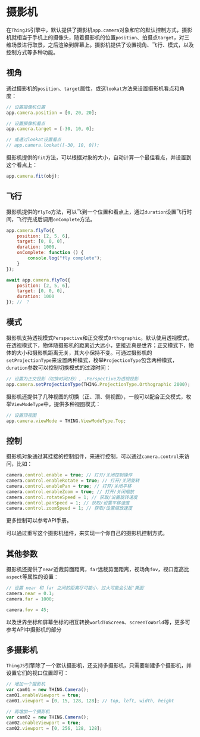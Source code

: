 # 摄影机

在`ThingJS`引擎中，默认提供了摄影机`app.camera`对象和它的默认控制方式，摄影机就相当于手机上的摄像头，随着摄影机的位置`position`、拍摄点`target`，对三维场景进行取景，之后渲染到屏幕上。摄影机提供了设置视角、飞行、模式，以及控制方式等多种功能。

## 视角
通过摄影机的`position`、`target`属性，或这`lookat`方法来设置摄影机看点和角度：
```javascript
// 设置摄像机位置
app.camera.position = [0, 20, 20];

// 设置摄像机看点
app.camera.target = [-30, 10, 0];

// 或通过lookat设置看点
// app.camera.lookat([-30, 10, 0]);
```

摄影机提供的`fit`方法，可以根据对象的大小，自动计算一个最佳看点，并设置到这个看点上：
```javascript
app.camera.fit(obj);
```

## 飞行
摄影机提供的`flyTo`方法，可以飞到一个位置和看点上，通过`duration`设置飞行时间，飞行完成后调用`onComplete`方法。
```javascript
app.camera.flyTo({
    position: [2, 5, 6],
    target: [0, 0, 0],
    duration: 1000,
    onComplete: function () {
        console.log("fly complete");
    }
});

await app.camera.flyTo({
    position: [2, 5, 6],
    target: [0, 0, 0],
    duration: 1000
}); // ？
```

## 模式
摄影机支持透视模式`Perspective`和正交模式`Orthographic`。默认使用透视模式，在透视模式下，物体随摄影机的距离近大远小，更接近真是世界；正交模式下，物体的大小和摄影机距离无关，其大小保持不变。可通过摄影机的`setProjectionType`来设置两种模式，枚举`ProjectionType`包含两种模式，`duration`参数可以控制切换模式的过渡时间：
```javascript
// 设置为正交投影（切换时间2秒）, .Perspective为透视投影
app.camera.setProjectionType(THING.ProjectionType.Orthographic 2000);
```
摄影机还提供了几种视图的切换（正、顶、侧视图），一般可以配合正交模式，枚举`ViewModeType`中，提供多种视图模式：
```javascript
// 设置顶视图
app.camera.viewMode = THING.ViewModeType.Top;
```

## 控制
摄影机对象通过其挂接的控制组件，来进行控制，可以通过`camera.control`来访问，比如：
```javascript
camera.control.enable = true; // 打开/关闭控制操作
camera.control.enableRotate = true; // 打开/关闭旋转
camera.control.enablePan = true; // 打开/关闭平移
camera.control.enableZoom = true; // 打开/关闭缩放
camera.control.rotateSpeed = 1; // 获取/设置旋转速度
camera.control.panSpeed = 1; // 获取/设置平移速度
camera.control.zoomSpeed = 1; // 获取/设置缩放速度
```
更多控制可以参考API手册。

可以通过重写这个摄影机组件，来实现一个你自己的摄影机控制方式。

## 其他参数
摄影机还提供了`near`近裁剪面距离，`far`远裁剪面距离，视场角`fov`，视口宽高比`aspect`等属性的设置：
```javascript
// 设置 near 和 far 之间的距离尽可能小，过大可能会引起'撕面'
camera.near = 0.1;
camera.far = 1000;

camera.fov = 45;
```
以及世界坐标和屏幕坐标的相互转换`worldToScreen`、`screenToWorld`等，更多可参考API中摄影机的部分

## 多摄影机

`ThingJS`引擎除了一个默认摄影机，还支持多摄影机，只需要新建多个摄影机，并设置它们的视口位置即可：
```javascript
// 增加一个摄影机
var cam01 = new THING.Camera();
cam01.enableViewport = true;
cam01.viewport = [0, 15, 128, 128];	// top, left, width, height

// 再增加一个摄影机
var cam02 = new THING.Camera();
cam02.enableViewport = true;
cam02.viewport = [0, 256, 128, 128];
```	

